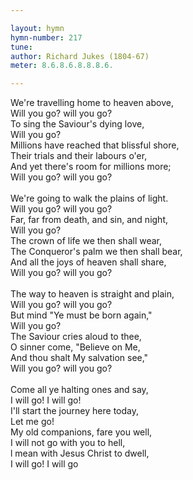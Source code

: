 ```yaml
---

layout: hymn
hymn-number: 217
tune: 
author: Richard Jukes (1804-67)
meter: 8.6.8.6.8.8.8.6.

---
```

We're travelling home to heaven above,<br>Will you go? will you go?<br>To sing the Saviour's dying love,<br>Will you go?<br>Millions have reached that blissful shore,<br>Their trials and their labours o'er,<br>And yet there's room for millions more;<br>Will you go? will you go?<br><br>We're going to walk the plains of light.<br>Will you go? will you go?<br>Far, far from death, and sin, and night,<br>Will you go?<br>The crown of life we then shall wear,<br>The Conqueror's palm we then shall bear,<br>And all the joys of heaven shall share,<br>Will you go? will you go?<br><br>The way to heaven is straight and plain,<br>Will you go? will you go?<br>But mind "Ye must be born again,"<br>Will you go?<br>The Saviour cries aloud to thee,<br>O sinner come, "Believe on Me,<br>And thou shalt My salvation see,"<br>Will you go? will you go?<br><br>Come all ye halting ones and say,<br>I will go! I will go!<br>I'll start the journey here today,<br>Let me go!<br>My old companions, fare you well,<br>I will not go with you to hell,<br>l mean with Jesus Christ to dwell,<br>I will go! I will go<br><br><br>
